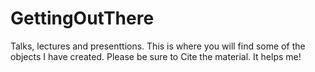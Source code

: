 # GettingOutThere
Talks, lectures and presenttions.
This is where you will find some of the objects I have created. Please be sure to Cite the material.  It helps me!
